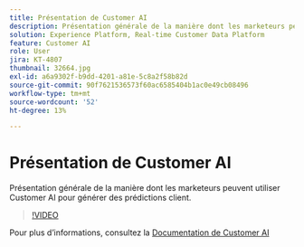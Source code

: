 ```yaml
---
title: Présentation de Customer AI
description: Présentation générale de la manière dont les marketeurs peuvent utiliser Customer AI pour générer des prédictions client.
solution: Experience Platform, Real-time Customer Data Platform
feature: Customer AI
role: User
jira: KT-4807
thumbnail: 32664.jpg
exl-id: a6a9302f-b9dd-4201-a81e-5c8a2f58b82d
source-git-commit: 90f7621536573f60ac6585404b1ac0e49cb08496
workflow-type: tm+mt
source-wordcount: '52'
ht-degree: 13%

---
```


# Présentation de Customer AI

Présentation générale de la manière dont les marketeurs peuvent utiliser Customer AI pour générer des prédictions client.

>[!VIDEO](https://video.tv.adobe.com/v/32664?quality=12&learn=on)

Pour plus d’informations, consultez la [Documentation de Customer AI](https://experienceleague.adobe.com/docs/experience-platform/intelligent-services/customer-ai/overview.html?lang=fr)
